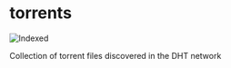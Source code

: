torrents 
========
![Indexed](https://img.shields.io/badge/indexed-17030-blue)

Collection of torrent files discovered in the DHT network
